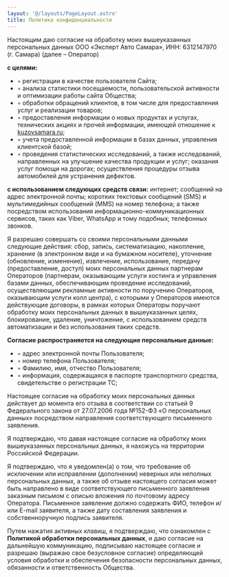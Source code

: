 ```yaml
---
layout: '@/layouts/PageLayout.astro'
title: Политика конфиденциальности
---
```


Настоящим даю согласие на обработку моих вышеуказанных персональных данных
ООО «Эксперт Авто Самара», ИНН: 6312147970 (г. Самара) (далее – Оператор)

**с целями:**

- ◦ регистрации в качестве пользователя Сайта;
- ◦ анализа статистики посещаемости, пользовательской активности и оптимизации работы
сайта Общества;
- ◦ обработки обращений клиентов, в том числе для предоставления услуг и реализации
товаров;
- ◦ предоставления информации о новых продуктах и услугах, технических акциях и прочей
информации, имеющей отношение к [kuzovsamara.ru](https://kuzovsamara.ru/);
- ◦ учета предоставленной информации в базах данных, управления клиентской базой;
- ◦ проведения статистических исследований, а также исследований, направленных на
улучшение качества продукции и услуг; оказания услуг помощи на дорогах; осуществления
процедуры отзыва автомобилей для устранения дефектов.

**с использованием следующих средств связи:** интернет; сообщений на адрес
электронной почты; коротких текстовых сообщений (SMS) и мультимедийных сообщений (MMS) на
номер телефона; а также посредством использования информационно-коммуникационных
сервисов, таких как Viber, WhatsApp и тому подобных; телефонных звонков.

Я разрешаю совершать со своими персональными данными следующие действия: сбор,
запись, систематизацию, накопление, хранение (в электронном виде и на бумажном носителе),
уточнение (обновление, изменение), извлечение, использование, передачу (предоставление,
доступ) моих персональных данных партнерам Операторов (партнерам, оказывающим услуги
хостинга и управления базами данных, обеспечивающим проведение исследований,
осуществляющим рекламные активности по поручению Операторов, оказывающим услуги колл
центра), с которыми у Операторов имеются действующие договоры, в рамках которых Операторы
поручают обработку моих персональных данных в вышеуказанных целях, блокирование, удаление,
уничтожение, с использованием средств автоматизации и без использования таких средств.

**Согласие распространяется на следующие персональные данные:**

- ◦ адрес электронной почты Пользователя;
- ◦ номер телефона Пользователя;
- ◦ Фамилию, имя, отчество Пользователя;
- ◦ информация, содержащаяся в паспорте транспортного средства, свидетельстве о
регистрации ТС;

Настоящее согласие на обработку моих персональных данных действует до момента его
отзыва в соответствии со статьей 9 Федерального закона от 27.07.2006 года №152-ФЗ «О
персональных данных» посредством направления соответствующего письменного заявления.

Я подтверждаю, что давая настоящее согласие на обработку моих вышеуказанных
персональных данных, я нахожусь на территории Российской Федерации.

Я подтверждаю, что я уведомлен(а) о том, что требование об исключении или исправлении
(дополнении) неверных или неполных персональных данных, а также об отзыве настоящего
согласия может быть направлено в виде соответствующего письменного заявления заказным
письмом с описью вложения по почтовому адресу Оператора. Письменное заявление должно
содержать ФИО, телефон и/или E-mail заявителя, а также дату составления заявления и
собственноручную подпись заявителя.

Путем нажатия активных клавиш, я подтверждаю, что ознакомлен с **Политикой обработки
персональных данных**, и даю согласие на дальнейшую коммуникацию, подписываю настоящее
согласие и разрешаю (выражаю свое безусловное согласие) определяющей условия обработки и
обеспечения безопасности персональных данных, обязанности и ответственность Общества.